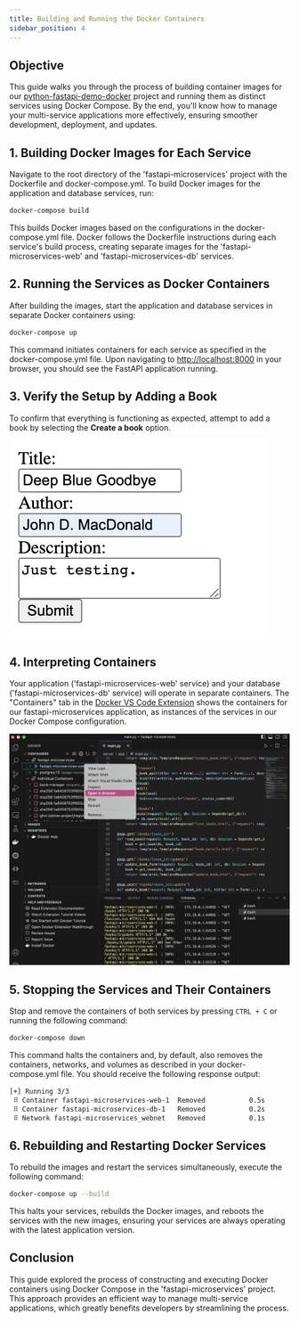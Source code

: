 ```yaml
---
title: Building and Running the Docker Containers
sidebar_position: 4
---
```


## Objective
This guide walks you through the process of building container images for our [python-fastapi-demo-docker](https://github.com/aws-samples/python-fastapi-demo-docker) project and running them as distinct services using Docker Compose. By the end, you'll know how to manage your multi-service applications more effectively, ensuring smoother development, deployment, and updates.

## 1. Building Docker Images for Each Service
Navigate to the root directory of the 'fastapi-microservices' project with the Dockerfile and docker-compose.yml. To build Docker images for the application and database services, run:
```bash
docker-compose build
```
This builds Docker images based on the configurations in the docker-compose.yml file. Docker follows the Dockerfile instructions during each service's build process, creating separate images for the 'fastapi-microservices-web' and 'fastapi-microservices-db' services.

## 2. Running the Services as Docker Containers
After building the images, start the application and database services in separate Docker containers using:
```bash
docker-compose up
```

This command initiates containers for each service as specified in the docker-compose.yml file. Upon navigating to [http://localhost:8000](http://localhost:8000/) in your browser, you should see the FastAPI application running.

## 3. Verify the Setup by Adding a Book
To confirm that everything is functioning as expected, attempt to add a book by selecting the **Create a book** option.

![Image](./images/app-create-book.png)

## 4. Interpreting Containers
Your application ('fastapi-microservices-web' service) and your database ('fastapi-microservices-db' service) will operate in separate containers. The "Containers" tab in the [Docker VS Code Extension](https://code.visualstudio.com/docs/containers/overview) shows the containers for our fastapi-microservices application, as instances of the services in our Docker Compose configuration.

![Image](./images/docker-extension-open-in-browser.png)

## 5. Stopping the Services and Their Containers
Stop and remove the containers of both services by pressing `CTRL + C` or running the following command:
```bash
docker-compose down
```

This command halts the containers and, by default, also removes the containers, networks, and volumes as described in your docker-compose.yml file. You should receive the following response output:

```
[+] Running 3/3
 ⠿ Container fastapi-microservices-web-1  Removed           0.5s
 ⠿ Container fastapi-microservices-db-1   Removed           0.2s
 ⠿ Network fastapi-microservices_webnet   Removed           0.1s
```

## 6. Rebuilding and Restarting Docker Services

To rebuild the images and restart the services simultaneously, execute the following command:

```bash
docker-compose up --build
```

This halts your services, rebuilds the Docker images, and reboots the services with the new images, ensuring your services are always operating with the latest application version.

## Conclusion

This guide explored the process of constructing and executing Docker containers using Docker Compose in the 'fastapi-microservices' project. This approach provides an efficient way to manage multi-service applications, which greatly benefits developers by streamlining the process.
